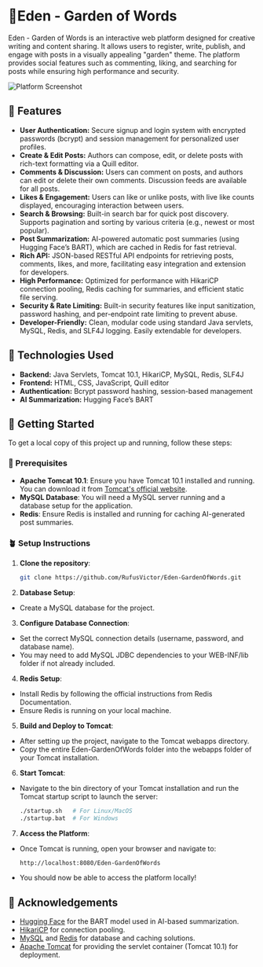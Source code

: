 # 🌷Eden - Garden of Words

Eden - Garden of Words is an interactive web platform designed for creative writing and content sharing. It allows users to register, write, publish, and engage with posts in a visually appealing "garden" theme. The platform provides social features such as commenting, liking, and searching for posts while ensuring high performance and security.

![Platform Screenshot](https://rufusvictor.netlify.app/images/Eden.webp)

## 🌼 Features

- **User Authentication:** Secure signup and login system with encrypted passwords (bcrypt) and session management for personalized user profiles.
- **Create & Edit Posts:** Authors can compose, edit, or delete posts with rich-text formatting via a Quill editor.
- **Comments & Discussion:** Users can comment on posts, and authors can edit or delete their own comments. Discussion feeds are available for all posts.
- **Likes & Engagement:** Users can like or unlike posts, with live like counts displayed, encouraging interaction between users.
- **Search & Browsing:** Built-in search bar for quick post discovery. Supports pagination and sorting by various criteria (e.g., newest or most popular).
- **Post Summarization:** AI-powered automatic post summaries (using Hugging Face’s BART), which are cached in Redis for fast retrieval.
- **Rich API:** JSON-based RESTful API endpoints for retrieving posts, comments, likes, and more, facilitating easy integration and extension for developers.
- **High Performance:** Optimized for performance with HikariCP connection pooling, Redis caching for summaries, and efficient static file serving.
- **Security & Rate Limiting:** Built-in security features like input sanitization, password hashing, and per-endpoint rate limiting to prevent abuse.
- **Developer-Friendly:** Clean, modular code using standard Java servlets, MySQL, Redis, and SLF4J logging. Easily extendable for developers.

## 🌿 Technologies Used

- **Backend:** Java Servlets, Tomcat 10.1, HikariCP, MySQL, Redis, SLF4J
- **Frontend:** HTML, CSS, JavaScript, Quill editor
- **Authentication:** Bcrypt password hashing, session-based management
- **AI Summarization:** Hugging Face’s BART

## 🌱 Getting Started

To get a local copy of this project up and running, follow these steps:

### 🦋 Prerequisites

- **Apache Tomcat 10.1**: Ensure you have Tomcat 10.1 installed and running. You can download it from [Tomcat's official website](https://tomcat.apache.org/).
- **MySQL Database**: You will need a MySQL server running and a database setup for the application.
- **Redis**: Ensure Redis is installed and running for caching AI-generated post summaries.

### 🪴 Setup Instructions

1. **Clone the repository**:

   ```bash
   git clone https://github.com/RufusVictor/Eden-GardenOfWords.git

2. **Database Setup**:

- Create a MySQL database for the project.

3. **Configure Database Connection**:

- Set the correct MySQL connection details (username, password, and database name).
- You may need to add MySQL JDBC dependencies to your WEB-INF/lib folder if not already included.

4. **Redis Setup**:

- Install Redis by following the official instructions from Redis Documentation.
- Ensure Redis is running on your local machine.

5. **Build and Deploy to Tomcat**:

- After setting up the project, navigate to the Tomcat webapps directory.
- Copy the entire Eden-GardenOfWords folder into the webapps folder of your Tomcat installation.

6. **Start Tomcat**:

- Navigate to the bin directory of your Tomcat installation and run the Tomcat startup script to launch the server:

  ```bash
  ./startup.sh   # For Linux/MacOS
  ./startup.bat  # For Windows

7. **Access the Platform**:

- Once Tomcat is running, open your browser and navigate to:

   ```bash
   http://localhost:8080/Eden-GardenOfWords

- You should now be able to access the platform locally!

## 🪽 Acknowledgements

- [Hugging Face](https://huggingface.co/) for the BART model used in AI-based summarization.
- [HikariCP](https://github.com/brettwooldridge/HikariCP) for connection pooling.
- [MySQL](https://www.mysql.com/) and [Redis](https://redis.io/) for database and caching solutions.
- [Apache Tomcat](https://tomcat.apache.org/) for providing the servlet container (Tomcat 10.1) for deployment.
